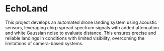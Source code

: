 # EchoLand
This project develops an automated drone landing system using acoustic sensors, leveraging chirp spread spectrum signals with added attenuation and white Gaussian noise to evaluate distance. This ensures precise and reliable landings in conditions with limited visibility, overcoming the limitations of camera-based systems.
